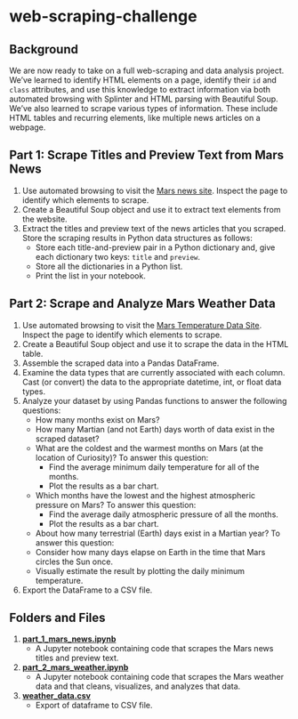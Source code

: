 # web-scraping-challenge

## Background
We are now ready to take on a full web-scraping and data analysis project. We’ve learned to identify HTML elements on a page, identify their `id` and `class` attributes, and use this knowledge to extract information via both automated browsing with Splinter and HTML parsing with Beautiful Soup. We’ve also learned to scrape various types of information. These include HTML tables and recurring elements, like multiple news articles on a webpage.

## Part 1: Scrape Titles and Preview Text from Mars News
1. Use automated browsing to visit the [Mars news site](https://static.bc-edx.com/data/web/mars_news/index.html). Inspect the page to identify which elements to scrape.
2. Create a Beautiful Soup object and use it to extract text elements from the website.
3. Extract the titles and preview text of the news articles that you scraped. Store the scraping results in Python data structures as follows:
    - Store each title-and-preview pair in a Python dictionary and, give each dictionary two keys: `title` and `preview`. 
    - Store all the dictionaries in a Python list.
    - Print the list in your notebook.

## Part 2: Scrape and Analyze Mars Weather Data
1. Use automated browsing to visit the [Mars Temperature Data Site](https://static.bc-edx.com/data/web/mars_facts/temperature.html). Inspect the page to identify which elements to scrape.
2. Create a Beautiful Soup object and use it to scrape the data in the HTML table. 
3. Assemble the scraped data into a Pandas DataFrame.
4. Examine the data types that are currently associated with each column. Cast (or convert) the data to the appropriate datetime, int, or float data types.
5. Analyze your dataset by using Pandas functions to answer the following questions:
    - How many months exist on Mars?
    - How many Martian (and not Earth) days worth of data exist in the scraped dataset?
    - What are the coldest and the warmest months on Mars (at the location of Curiosity)? To answer this question:
        - Find the average minimum daily temperature for all of the months.
        - Plot the results as a bar chart.
    - Which months have the lowest and the highest atmospheric pressure on Mars? To answer this question:
        - Find the average daily atmospheric pressure of all the months.
        - Plot the results as a bar chart.
    - About how many terrestrial (Earth) days exist in a Martian year? To answer this question:
    - Consider how many days elapse on Earth in the time that Mars circles the Sun once.
    - Visually estimate the result by plotting the daily minimum temperature.
6. Export the DataFrame to a CSV file.

## Folders and Files
1. **[part_1_mars_news.ipynb](https://)**
   - A Jupyter notebook containing code that scrapes the Mars news titles and preview text.
2. **[part_2_mars_weather.ipynb](https://)**
   - A Jupyter notebook containing code that scrapes the Mars weather data and that cleans, visualizes, and analyzes that data.
3. **[weather_data.csv](https://)**
   - Export of dataframe to CSV file.